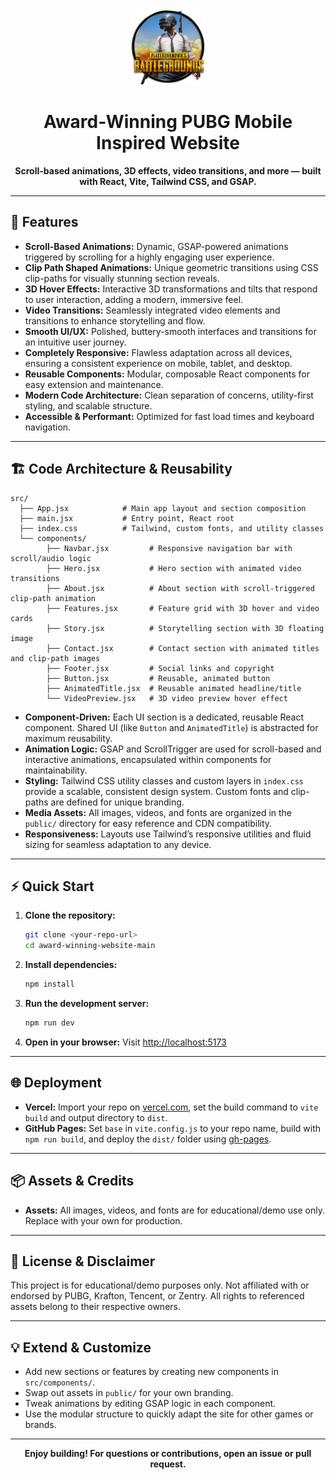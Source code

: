 <div align="center">
  <br />
  <img src="/public/img/logo.png" alt="PUBG Mobile Project Logo" width="120" />
  <br />
  <h1>Award-Winning PUBG Mobile Inspired Website</h1>
  <p>
    <b>Scroll-based animations, 3D effects, video transitions, and more — built with React, Vite, Tailwind CSS, and GSAP.</b>
  </p>
</div>

---

## 🚀 Features

- **Scroll-Based Animations:** Dynamic, GSAP-powered animations triggered by scrolling for a highly engaging user experience.
- **Clip Path Shaped Animations:** Unique geometric transitions using CSS clip-paths for visually stunning section reveals.
- **3D Hover Effects:** Interactive 3D transformations and tilts that respond to user interaction, adding a modern, immersive feel.
- **Video Transitions:** Seamlessly integrated video elements and transitions to enhance storytelling and flow.
- **Smooth UI/UX:** Polished, buttery-smooth interfaces and transitions for an intuitive user journey.
- **Completely Responsive:** Flawless adaptation across all devices, ensuring a consistent experience on mobile, tablet, and desktop.
- **Reusable Components:** Modular, composable React components for easy extension and maintenance.
- **Modern Code Architecture:** Clean separation of concerns, utility-first styling, and scalable structure.
- **Accessible & Performant:** Optimized for fast load times and keyboard navigation.

---

## 🏗️ Code Architecture & Reusability

```
src/
  ├── App.jsx            # Main app layout and section composition
  ├── main.jsx           # Entry point, React root
  ├── index.css          # Tailwind, custom fonts, and utility classes
  └── components/
        ├── Navbar.jsx         # Responsive navigation bar with scroll/audio logic
        ├── Hero.jsx           # Hero section with animated video transitions
        ├── About.jsx          # About section with scroll-triggered clip-path animation
        ├── Features.jsx       # Feature grid with 3D hover and video cards
        ├── Story.jsx          # Storytelling section with 3D floating image
        ├── Contact.jsx        # Contact section with animated titles and clip-path images
        ├── Footer.jsx         # Social links and copyright
        ├── Button.jsx         # Reusable, animated button
        ├── AnimatedTitle.jsx  # Reusable animated headline/title
        └── VideoPreview.jsx   # 3D video preview hover effect
```

- **Component-Driven:** Each UI section is a dedicated, reusable React component. Shared UI (like `Button` and `AnimatedTitle`) is abstracted for maximum reusability.
- **Animation Logic:** GSAP and ScrollTrigger are used for scroll-based and interactive animations, encapsulated within components for maintainability.
- **Styling:** Tailwind CSS utility classes and custom layers in `index.css` provide a scalable, consistent design system. Custom fonts and clip-paths are defined for unique branding.
- **Media Assets:** All images, videos, and fonts are organized in the `public/` directory for easy reference and CDN compatibility.
- **Responsiveness:** Layouts use Tailwind’s responsive utilities and fluid sizing for seamless adaptation to any device.

---

## ⚡ Quick Start

1. **Clone the repository:**
   ```bash
   git clone <your-repo-url>
   cd award-winning-website-main
   ```
2. **Install dependencies:**
   ```bash
   npm install
   ```
3. **Run the development server:**
   ```bash
   npm run dev
   ```
4. **Open in your browser:**
   Visit [http://localhost:5173](http://localhost:5173)

---

## 🌐 Deployment

- **Vercel:** Import your repo on [vercel.com](https://vercel.com/), set the build command to `vite build` and output directory to `dist`.
- **GitHub Pages:** Set `base` in `vite.config.js` to your repo name, build with `npm run build`, and deploy the `dist/` folder using [gh-pages](https://www.npmjs.com/package/gh-pages).

---

## 📦 Assets & Credits

- **Assets:** All images, videos, and fonts are for educational/demo use only. Replace with your own for production.

---

## 🤝 License & Disclaimer

This project is for educational/demo purposes only. Not affiliated with or endorsed by PUBG, Krafton, Tencent, or Zentry. All rights to referenced assets belong to their respective owners.

---

## 💡 Extend & Customize

- Add new sections or features by creating new components in `src/components/`.
- Swap out assets in `public/` for your own branding.
- Tweak animations by editing GSAP logic in each component.
- Use the modular structure to quickly adapt the site for other games or brands.

---

<div align="center">
  <b>Enjoy building! For questions or contributions, open an issue or pull request.</b>
</div>
